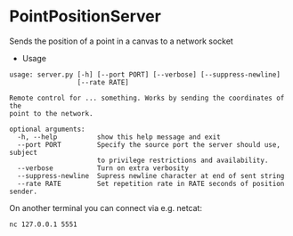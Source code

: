 # PointPositionServer
Sends the position of a point in a canvas to a network socket

* Usage

```
usage: server.py [-h] [--port PORT] [--verbose] [--suppress-newline]
                 [--rate RATE]

Remote control for ... something. Works by sending the coordinates of the
point to the network.

optional arguments:
  -h, --help          show this help message and exit
  --port PORT         Specify the source port the server should use, subject
                      to privilege restrictions and availability.
  --verbose           Turn on extra verbosity
  --suppress-newline  Supress newline character at end of sent string
  --rate RATE         Set repetition rate in RATE seconds of position sender.
```

On another terminal you can connect via e.g. netcat:
```
nc 127.0.0.1 5551
```
